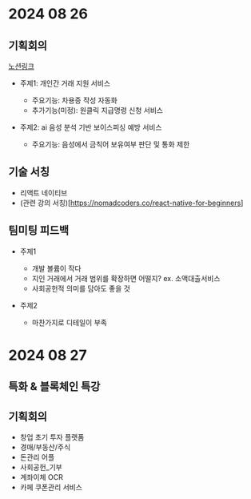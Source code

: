 # 2024 08 26

## 기획회의

[노션링크](https://www.notion.so/240826-2a7ecdb4141d4da8a66380dba0fac903)

 - 주제1: 개인간 거래 지원 서비스
   - 주요기능: 차용증 작성 자동화
   - 추가기능(미정): 원클릭 지급명령 신청 서비스

 - 주제2: ai 음성 분석 기반 보이스피싱 예방 서비스
   - 주요기능: 음성에서 금칙어 보유여부 판단 및 통화 제한
  

## 기술 서칭

 - 리액트 네이티브 
 - (관련 강의 서칭)[https://nomadcoders.co/react-native-for-beginners]


## 팀미팅 피드백

 - 주제1
   - 개발 볼륨이 작다
   - 지인 거래에서 거래 범위를 확장하면 어떨지? ex. 소액대출서비스
   - 사회공헌적 의미를 담아도 좋을 것 

 - 주제2
   - 마찬가지로 디테일이 부족 


# 2024 08 27 

## 특화 & 블록체인 특강

## 기획회의
 - 창업 초기 투자 플랫폼 
 - 경매/부동산/주식
 - 돈관리 어플
 - 사회공헌_기부
 - 계좌이체 OCR 
 - 카페 쿠폰관리 서비스 
